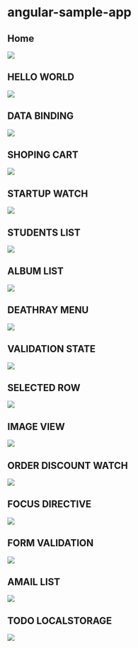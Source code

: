 # angular-sample-app

## Home
<img src="http://f.st-hatena.com/images/fotolife/t/tyoshikawa1106/20151022/20151022162956.png" />

## HELLO WORLD
<img src="http://f.st-hatena.com/images/fotolife/t/tyoshikawa1106/20151022/20151022163114.png" />

## DATA BINDING
<img src="http://f.st-hatena.com/images/fotolife/t/tyoshikawa1106/20151022/20151022163223.png" />

## SHOPING CART
<img src="http://f.st-hatena.com/images/fotolife/t/tyoshikawa1106/20151022/20151022163309.png" />

## STARTUP WATCH
<img src="http://f.st-hatena.com/images/fotolife/t/tyoshikawa1106/20151022/20151022163404.png" />

## STUDENTS LIST
<img src="http://f.st-hatena.com/images/fotolife/t/tyoshikawa1106/20151022/20151022163508.png" />

## ALBUM LIST
<img src="http://f.st-hatena.com/images/fotolife/t/tyoshikawa1106/20151022/20151022163553.png" />

## DEATHRAY MENU
<img src="http://f.st-hatena.com/images/fotolife/t/tyoshikawa1106/20151022/20151022163641.png" />

## VALIDATION STATE
<img src="http://f.st-hatena.com/images/fotolife/t/tyoshikawa1106/20151022/20151022163741.png" />

## SELECTED ROW
<img src="http://f.st-hatena.com/images/fotolife/t/tyoshikawa1106/20151022/20151022163824.png" />

## IMAGE VIEW
<img src="http://f.st-hatena.com/images/fotolife/t/tyoshikawa1106/20151022/20151022164644.png" />

## ORDER DISCOUNT WATCH
<img src="http://f.st-hatena.com/images/fotolife/t/tyoshikawa1106/20151022/20151022164007.png" />

## FOCUS DIRECTIVE
<img src="http://f.st-hatena.com/images/fotolife/t/tyoshikawa1106/20151022/20151022164054.png" />

## FORM VALIDATION
<img src="http://f.st-hatena.com/images/fotolife/t/tyoshikawa1106/20151022/20151022164227.png" />

## AMAIL LIST
<img src="http://f.st-hatena.com/images/fotolife/t/tyoshikawa1106/20151022/20151022164318.png" />

## TODO LOCALSTORAGE
<img src="http://f.st-hatena.com/images/fotolife/t/tyoshikawa1106/20151022/20151022164452.png" />
